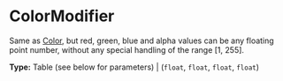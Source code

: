 # ColorModifier

Same as [Color](runtime:Color), but red, green, blue and alpha values can be any floating point number, without any special handling of the range [1, 255].

**Type:** Table (see below for parameters) | (`float`, `float`, `float`, `float`)

